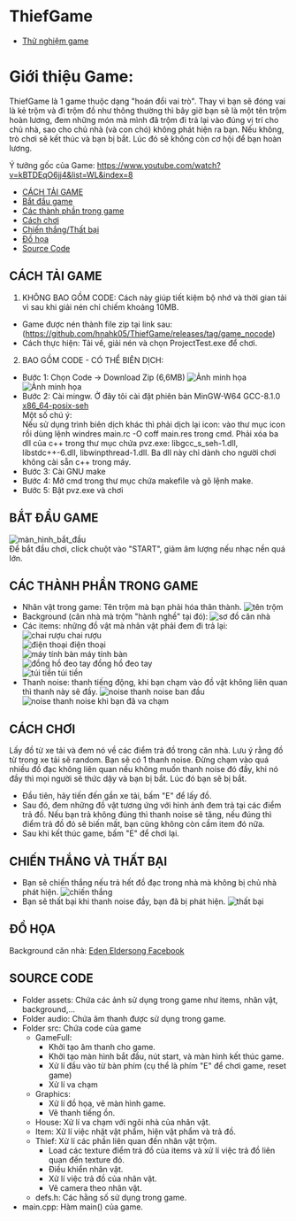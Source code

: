 # ThiefGame
- [Thử nghiệm game](HTTP)
# Giới thiệu Game:
ThiefGame là 1 game thuộc dạng "hoán đổi vai trò". Thay vì bạn sẽ đóng vai là kẻ trộm và đi trộm đồ như thông thường thì bây giờ bạn sẽ là một tên trộm hoàn lương, đem những món mà mình đã trộm đi trả lại vào đúng vị trí cho chủ nhà, sao cho chủ nhà (và con chó) không phát hiện ra bạn. Nếu không, trò chơi sẽ kết thúc và bạn bị bắt. Lúc đó sẽ không còn cơ hội để bạn hoàn lương.   
  
Ý tưởng gốc của Game: https://www.youtube.com/watch?v=kBTDEqO6jj4&list=WL&index=8  
  
- [CÁCH TẢI GAME](#cách-tải-game)
- [Bắt đầu game](#bắt-đầu-game)
- [Các thành phần trong game](#các-thành-phần-trong-game)
- [Cách chơi](#cách-chơi)
- [Chiến thắng/Thất bại](#chiến-thắng-và-thất-bại)
- [Đồ họa](#đồ-họa)
- [Source Code](#source-code)


## CÁCH TẢI GAME
1. KHÔNG BAO GỒM CODE: Cách này giúp tiết kiệm bộ nhớ và thời gian tải vì sau khi giải nén chỉ chiếm khoảng 10MB.  
- Game được nén thành file zip tại link sau: (https://github.com/hnahk05/ThiefGame/releases/tag/game_nocode)
- Cách thực hiện: Tải về, giải nén và chọn ProjectTest.exe để chơi.  
2. BAO GỒM CODE - CÓ THỂ BIÊN DỊCH:
- Bước 1: Chọn Code -> Download Zip (6,6MB)
![Ảnh minh họa](https://i.imgur.com/VTwS6rc.png)
![Ảnh minh họa](https://i.imgur.com/mRiuSH9.png)
- Bước 2: Cài mingw. Ở đây tôi cài đặt phiên bản MinGW-W64 GCC-8.1.0 [x86_64-posix-seh](https://sourceforge.net/projects/mingw-w64/files/Toolchains%20targetting%20Win64/Personal%20Builds/mingw-builds/8.1.0/threads-posix/seh/x86_64-8.1.0-release-posix-seh-rt_v6-rev0.7z/download)  
Một số chú ý:  
  Nếu sử dụng trình biên dịch khác thì phải dịch lại icon: vào thư mục icon rồi dùng lệnh windres main.rc -O coff main.res trong cmd.
  Phải xóa ba dll của c++ trong thư mục chứa pvz.exe: libgcc_s_seh-1.dll, libstdc++-6.dll, libwinpthread-1.dll. Ba dll này chỉ dành cho người chơi không cài sẵn c++ trong máy. 
- Bước 3: Cài GNU make
- Bước 4: Mở cmd trong thư mục chứa makefile và gõ lệnh make.
- Bước 5: Bật pvz.exe và chơi
## BẮT ĐẦU GAME
![màn_hình_bắt_đầu](https://i.imgur.com/1ZkP8TF.png)  
Để bắt đầu chơi, click chuột vào "START", giảm âm lượng nếu nhạc nền quá lớn. 
## CÁC THÀNH PHẦN TRONG GAME
- Nhân vật trong game: Tên trộm mà bạn phải hóa thân thành.
![tên trộm](https://i.imgur.com/lf3OELP.png)  
- Background (căn nhà mà trộm "hành nghề" tại đó): 
![sơ đồ căn nhà](https://i.imgur.com/p6Y66Qw.png)
- Các items: những đồ vật mà nhân vật phải đem đi trả lại:  
![chai rượu](https://i.imgur.com/GLNEkB2.png) chai rượu  
![điện thoại](https://i.imgur.com/4dnmYOb.png) điện thoại  
![máy tính bàn](https://i.imgur.com/2TEWbvI.png) máy tính bàn  
![đồng hồ đeo tay](https://i.imgur.com/aNO2z68.png) đồng hồ đeo tay  
![túi tiền](https://i.imgur.com/0D4S9Wo.png) túi tiền
- Thanh noise: thanh tiếng động, khi bạn chạm vào đồ vật không liên quan thì thanh này sẽ đầy.
![noise](https://i.imgur.com/k4kNPP0.png) thanh noise ban đầu  
![noise](https://i.imgur.com/REZ568B.png) thanh noise khi bạn đã va chạm
## CÁCH CHƠI
Lấy đồ từ xe tải và đem nó về các điểm trả đồ trong căn nhà. Lưu ý rằng đồ từ trong xe tải sẽ random. Bạn sẽ có 1 thanh noise. Đừng chạm vào quá nhiều đồ đạc không liên quan nếu không muốn thanh noise đó đầy, khi nó đầy thì mọi người sẽ thức dậy và bạn bị bắt. Lúc đó bạn sẽ bị bắt.   
- Đầu tiên, hãy tiến đến gần xe tải, bấm "E" để lấy đồ.  
- Sau đó, đem những đồ vật tương ứng với hình ảnh đem trả tại các điểm trả đồ. Nếu bạn trả không đúng thì thanh noise sẽ tăng, nếu đúng thì điểm trả đồ đó sẽ biến mất, bạn cũng không còn cầm item đó nữa.  
- Sau khi kết thúc game, bấm "E" để chơi lại.
## CHIẾN THẮNG VÀ THẤT BẠI
- Bạn sẽ chiến thắng nếu trả hết đồ đạc trong nhà mà không bị chủ nhà phát hiện.
![chiến thắng](https://i.imgur.com/Ih382Vi.jpeg)  
- Bạn sẽ thất bại khi thanh noise đầy, bạn đã bị phát hiện.
![thất bại](https://i.imgur.com/xgjiF3b.jpeg)
## ĐỒ HỌA
Background căn nhà: [Eden Eldersong Facebook](https://www.facebook.com/photo.php?fbid=287421350458352&set=pb.100075714660560.-2207520000&type=3)  
## SOURCE CODE
- Folder assets: Chứa các ảnh sử dụng trong game như items, nhân vật, background,...  
- Folder audio: Chứa âm thanh được sử dụng trong game.
- Folder src: Chứa code của game  
    - GameFull:
        - Khởi tạo âm thanh cho game.
        - Khởi tạo màn hình bắt đầu, nút start, và màn hình kết thúc game.
        - Xử lí đầu vào từ bàn phím (cụ thể là phím "E" để chơi game, reset game)
        - Xử lí va chạm
    - Graphics:
        - Xử lí đồ họa, vẽ màn hình game.
        - Vẽ thanh tiếng ồn.
    - House: Xử lí va chạm với ngôi nhà của nhân vật.
    - Item: Xử lí việc nhặt vật phẩm, hiện vật phẩm và trả đồ.
    - Thief: Xử lí các phần liên quan đến nhân vật trộm.
        - Load các texture điểm trả đồ của items và xử lí việc trả đồ liên quan đến texture đó.
        - Điều khiển nhân vật.
        - Xử lí việc trả đồ của nhân vật.
        - Vẽ camera theo nhân vật.
    - defs.h: Các hằng số sử dụng trong game.
- main.cpp: Hàm main() của game.


